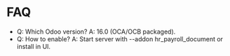 # FAQ

- Q: Which Odoo version? A: 16.0 (OCA/OCB packaged).
- Q: How to enable? A: Start server with --addon hr_payroll_document or install in UI.
